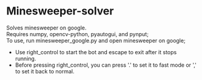 # Minesweeper-solver
Solves minesweeper on google. \
Requires numpy, opencv-python, pyautogui, and pynput; \
To use, run minesweeper_google.py and open minesweeper on google; 
* Use right_control to start the bot and escape to exit after it stops running. 
* Before pressing right_control, you can press '.' to set it to fast mode or ',' to set it back to normal.

